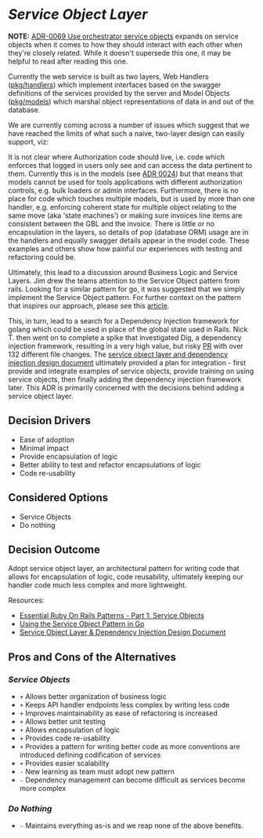 # *Service Object Layer*

**NOTE:** [ADR-0069 Use orchestrator service objects](./0069-use-orchestrator-service-objects.md) expands on service
objects when it comes to how they should interact with each other when they're closely related. While it doesn't
supersede this one, it may be helpful to read after reading this one.

Currently the web service is built as two layers, Web Handlers ([pkg/handlers](https://github.com/transcom/mymove/tree/master/pkg/handlers)) which implement interfaces based on the swagger definitions of the services provided by the server and Model Objects ([pkg/models]((https://github.com/transcom/mymove/tree/master/pkg/models))) which marshal object representations of data in and out of the database.

We are currently coming across a number of issues which suggest that we have reached the limits of what such a naive, two-layer design can easily support, viz:

It is not clear where Authorization code should live, i.e. code which enforces that logged in users only see and can access the data pertinent to them. Currently this is in the models (see [ADR 0024](https://github.com/transcom/mymove/blob/master/docs/adr/0024-model-authorization-and-handler-design.md)) but that means that models cannot be used for tools applications with different authorization controls, e.g. bulk loaders or admin interfaces.
Furthermore, there is no place for code which touches multiple models, but is used by more than one handler, e.g. enforcing coherent state for multiple object relating to the same move (aka 'state machines') or making sure invoices line items are consistent between the GBL and the invoice.
There is little or no encapsulation in the layers, so details of pop (database ORM) usage are in the handlers and equally swagger details appear in the model code. These examples and others show how painful our experiences with testing and refactoring could be.

Ultimately, this lead to a discussion around Business Logic and Service Layers. Jim drew the teams attention to the Service Object pattern from rails. Looking for a similar pattern for go, it was suggested that we simply implement the Service Object pattern. For further context on the pattern that inspires our approach, please see this [article](https://medium.com/selleo/essential-rubyonrails-patterns-part-1-service-objects-1af9f9573ca1).

This, in turn, lead to a search for a Dependency Injection framework for golang which could be used in place of the global state used in Rails. Nick T. then went on to complete a spike that investigated Dig, a dependency injection framework, resulting in a very high value, but risky [PR](https://github.com/transcom/mymove/pull/1118) with over 132 different file changes. The [service object layer and dependency injection design document](https://docs.google.com/document/d/1xlqgVSTf9JUhZfWR18rvzaGPg2iHcF7uKRahGvrO45E/edit#) ultimately provided a plan for integration - first provide and integrate examples of service objects, provide training on using service objects, then finally adding the dependency injection framework later. This ADR is primarily concerned with the decisions behind adding a service object layer.

## Decision Drivers

* Ease of adoption
* Minimal impact
* Provide encapsulation of logic
* Better ability to test and refactor encapsulations of logic
* Code re-usability

## Considered Options

* Service Objects
* Do nothing

## Decision Outcome

Adopt service object layer, an architectural pattern for writing code that allows for encapsulation of logic, code reusability, ultimately keeping our handler code much less complex and more lightweight.

Resources:

* [Essential Ruby On Rails Patterns - Part 1: Service Objects](https://medium.com/selleo/essential-rubyonrails-patterns-part-1-service-objects-1af9f9573ca1)
* [Using the Service Object Pattern in Go](https://www.calhoun.io/using-the-service-object-pattern-in-go/)
* [Service Object Layer & Dependency Injection Design Document](https://docs.google.com/document/d/1xlqgVSTf9JUhZfWR18rvzaGPg2iHcF7uKRahGvrO45E/edit#)

## Pros and Cons of the Alternatives

### *Service Objects*

* `+` Allows better organization of business logic
* `+` Keeps API handler endpoints less complex by writing less code
* `+` Improves maintainability as ease of refactoring is increased
* `+` Allows better unit testing
* `+` Allows encapsulation of logic
* `+` Provides code re-usability
* `+` Provides a pattern for writing better code as more conventions are introduced defining codification of services
* `+` Provides easier scalability
* `-` New learning as team must adopt new pattern
* `-` Dependency management can become difficult as services become more complex

### *Do Nothing*

* `-` Maintains everything as-is and we reap none of the above benefits.
